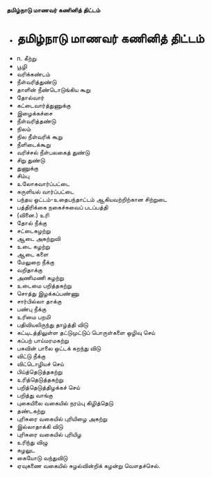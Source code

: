 **தமிழ்நாடு மாணவர் கணினித் திட்டம்**
- # தமிழ்நாடு மாணவர் கணினித் திட்டம்
- n. கீற்று
- பூழி
- வரிக்கண்டம்
- நீள்வரித்துண்டு
- தாளின் நீண்டொடுங்கிய கூறு
- தோல்வார்
- கட்டைவார்த்துணுக்கு
- இழைக்கச்சை
- நீள்வரித்தண்டு
- நிலம்
- நில நீள்வரிக் கூறு
- நீளிடைக்கூறு
- வரிச்சல் நீள்பலகைத் துண்டு
- சிறு துண்டு
- துணுக்கு
- சிம்பு
- உலோகவார்ப்பட்டை
- சுருளியல் வார்ப்பட்டை
- பந்தய ஓட்டம்-உதைபந்தாட்டம் ஆகியவற்றிற்கான சிற்றுடை
- பத்திரிக்கை நகைச்சுவைப் படப்பத்தி
- (வினை.) உரி
- தோல் நீக்கு
- சட்டைகழற்று
- ஆடை அகற்றுவி
- உடை கழற்று
- ஆடை களை
- மேலுறை நீக்கு
- வறிதாக்கு
- அணிமணி கழற்று
- உடைமை பறித்தகற்று
- சொத்து இழக்கப்பண்ணு
- சார்பில்லா  தாக்கு
- பண்பு நீக்கு
- உரிமை பறமி
- பதிவியலிருந்து தாழ்த்தி விடு
- கட்டிடத்திலுள்ள தட்டுமுட்டுப் பொருள்களை ஒழிவு செய்
- கப்பற் பாய்மரமகற்று
- பசுவின் பாலை ஒட்டக் கறந்து விடு
- விட்டு நீக்கு
- விட்டொழியச் செய்
- பிய்த்தெடுத்தகற்று
-  உரித்தெடுத்தகற்று
- பறித்தெடுத்திழக்கச் செய்
- பறித்து வாங்கு
- புகையிலை வகையில் நரம்பு கிழித்தெடு
- தண்டகற்று
- புரிசுரை வகையில் புரியிழை அகற்று
- இல்லாதாக்கி விடு
- புரிசுரை வகையில் புரியிழ
- உரிந்து விழு
-  கழலுட
- கையோடு வந்துவிடு
- ஏவுகணை வகையில்   சுழல்வின்றிக் கழன்று வௌதச்செல்.

